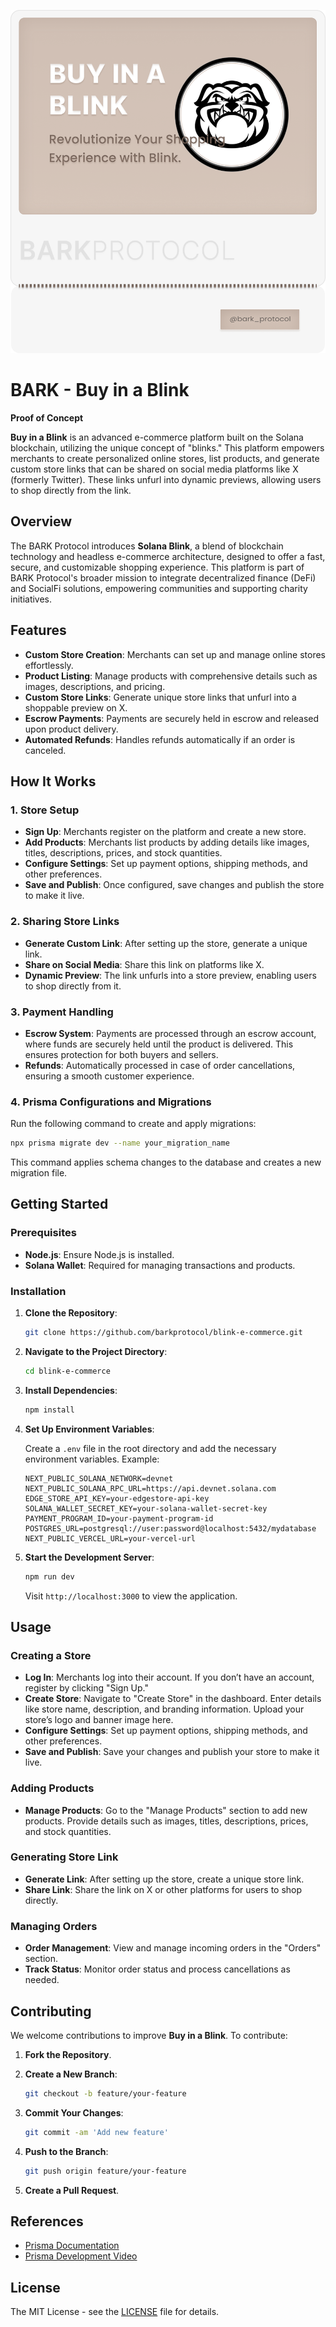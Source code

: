 ![image](./assets/Banner.png)

# BARK - Buy in a Blink
**Proof of Concept**

**Buy in a Blink** is an advanced e-commerce platform built on the Solana blockchain, utilizing the unique concept of "blinks." This platform empowers merchants to create personalized online stores, list products, and generate custom store links that can be shared on social media platforms like X (formerly Twitter). These links unfurl into dynamic previews, allowing users to shop directly from the link.

## Overview

The BARK Protocol introduces **Solana Blink**, a blend of blockchain technology and headless e-commerce architecture, designed to offer a fast, secure, and customizable shopping experience. This platform is part of BARK Protocol's broader mission to integrate decentralized finance (DeFi) and SocialFi solutions, empowering communities and supporting charity initiatives.

## Features

- **Custom Store Creation**: Merchants can set up and manage online stores effortlessly.
- **Product Listing**: Manage products with comprehensive details such as images, descriptions, and pricing.
- **Custom Store Links**: Generate unique store links that unfurl into a shoppable preview on X.
- **Escrow Payments**: Payments are securely held in escrow and released upon product delivery.
- **Automated Refunds**: Handles refunds automatically if an order is canceled.

## How It Works

### 1. Store Setup

- **Sign Up**: Merchants register on the platform and create a new store.
- **Add Products**: Merchants list products by adding details like images, titles, descriptions, prices, and stock quantities.
- **Configure Settings**: Set up payment options, shipping methods, and other preferences.
- **Save and Publish**: Once configured, save changes and publish the store to make it live.

### 2. Sharing Store Links

- **Generate Custom Link**: After setting up the store, generate a unique link.
- **Share on Social Media**: Share this link on platforms like X.
- **Dynamic Preview**: The link unfurls into a store preview, enabling users to shop directly from it.

### 3. Payment Handling

- **Escrow System**: Payments are processed through an escrow account, where funds are securely held until the product is delivered. This ensures protection for both buyers and sellers.
- **Refunds**: Automatically processed in case of order cancellations, ensuring a smooth customer experience.

### 4. Prisma Configurations and Migrations

Run the following command to create and apply migrations:
```bash
npx prisma migrate dev --name your_migration_name
```
This command applies schema changes to the database and creates a new migration file.

## Getting Started

### Prerequisites

- **Node.js**: Ensure Node.js is installed.
- **Solana Wallet**: Required for managing transactions and products.

### Installation

1. **Clone the Repository**:

    ```bash
    git clone https://github.com/barkprotocol/blink-e-commerce.git
    ```

2. **Navigate to the Project Directory**:

    ```bash
    cd blink-e-commerce
    ```

3. **Install Dependencies**:

    ```bash
    npm install
    ```

4. **Set Up Environment Variables**:

    Create a `.env` file in the root directory and add the necessary environment variables. Example:

    ```
    NEXT_PUBLIC_SOLANA_NETWORK=devnet
    NEXT_PUBLIC_SOLANA_RPC_URL=https://api.devnet.solana.com
    EDGE_STORE_API_KEY=your-edgestore-api-key
    SOLANA_WALLET_SECRET_KEY=your-solana-wallet-secret-key
    PAYMENT_PROGRAM_ID=your-payment-program-id
    POSTGRES_URL=postgresql://user:password@localhost:5432/mydatabase
    NEXT_PUBLIC_VERCEL_URL=your-vercel-url
    ```

5. **Start the Development Server**:

    ```bash
    npm run dev
    ```

    Visit `http://localhost:3000` to view the application.

## Usage

### Creating a Store

- **Log In**: Merchants log into their account. If you don’t have an account, register by clicking "Sign Up."
- **Create Store**: Navigate to "Create Store" in the dashboard. Enter details like store name, description, and branding information. Upload your store’s logo and banner image here.
- **Configure Settings**: Set up payment options, shipping methods, and other preferences.
- **Save and Publish**: Save your changes and publish your store to make it live.

### Adding Products

- **Manage Products**: Go to the "Manage Products" section to add new products. Provide details such as images, titles, descriptions, prices, and stock quantities.

### Generating Store Link

- **Generate Link**: After setting up the store, create a unique store link.
- **Share Link**: Share the link on X or other platforms for users to shop directly.

### Managing Orders

- **Order Management**: View and manage incoming orders in the "Orders" section.
- **Track Status**: Monitor order status and process cancellations as needed.

## Contributing

We welcome contributions to improve **Buy in a Blink**. To contribute:

1. **Fork the Repository**.
2. **Create a New Branch**:

    ```bash
    git checkout -b feature/your-feature
    ```

3. **Commit Your Changes**:

    ```bash
    git commit -am 'Add new feature'
    ```

4. **Push to the Branch**:

    ```bash
    git push origin feature/your-feature
    ```

5. **Create a Pull Request**.

## References

- [Prisma Documentation](https://www.prisma.io/docs/getting-started/quickstart)
- [Prisma Development Video](https://www.youtube.com/watch?v=QXxy8Uv1LnQ)

## License

The MIT License - see the [LICENSE](LICENSE) file for details.